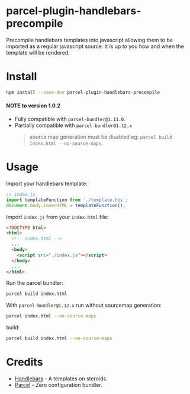 # parcel-plugin-handlebars-precompile
Precompile handlebars templates into javascript allowing them to be imported as a regular javascript source.
It is up to you how and when the template will be rendered.

# Install

```bash
npm install --save-dev parcel-plugin-handlebars-precompile
```

#### NOTE to version 1.0.2  
- Fully compatible with `parcel-bundler@1.11.0`.  
- Partially compatible with `parcel-bundler@1.12.x`
  > source map generation must be disabled eg: `parcel build index.html --no-source-maps`.  

# Usage
  
Import your handlebars template:  

```javascript
// index.js
import templateFunction from './template.hbs';
document.body.innerHTML = templateFunction();
```

Import `index.js` from your `index.html` file:

```html
<!DOCTYPE html>
<html>
  <!-- index.html -->
  ...
  <body>
    <script src="./index.js"></script>
  </body>
  ...
</html>
```

Run the parcel bundler:  

```bash
parcel build index.html
```

With `parcel-bundler@1.12.x` run without sourcemap generation:
```bash
parcel index.html --no-source-maps
```
build:
```bash
parcel build index.html --no-source-maps
```

# Credits
 - [Handlebars](https://handlebarsjs.com/) - A templates on steroids.
 - [Parcel](https://parceljs.org/) - Zero configuration bundler.

